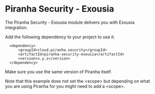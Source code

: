 
# Piranha Security - Exousia

The Piranha Security - Exousia module delivers you with Exousia integration.

Add the following dependency to your project to use it.

      <dependency>
          <groupId>cloud.piranha.security</groupId>
          <artifactId>piranha-security-exousia</artifactId>
          <version>x.y.z</version>
      </dependency>

Make sure you use the same version of Piranha itself.

Note that this example does not set the &lt;scope&gt; but depending on what you
are using Piranha for you might need to add a &lt;scope&gt;.
